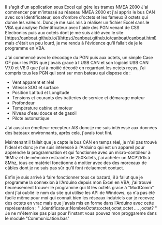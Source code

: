 Il s'agit d'un application sous Excel qui gére les trames NMEA 2000
J'ai commencer par m'intessé au réaseau NMEA 2000 et j'ai appris le bus CAN avec son Identificateur, son d'ombre d'octets et les fameux 8 octets
 qui donne les valeurs.
 Donc je me suis mis à réaliser un fichier Excel sans le VBA qui analyse l'identificateur avec l'aide des PGN venant de CSS Electronics puis aux octets dont je me suis aidé avec le site [https://canboat.github.io/](https://canboat.github.io/canboat/canboat.html) mais c'était un peu lourd, je me rendu à l'évidence qu'il fallait de je le programme en VBA.
 
 J'ai commencé avex le décodage du PGN puis aux octets, un simple Case OF pour les PGN que j'avais grace à l'USB CAN et son logiciel USB CAN V7.0 et V8.0 que j'ai à moitié décodé en regardant les octets reçus, j'ai compris tous les PGN qui sont sur mon bateau qui dispose de :
 - Vent apparent et réel
 - Vitesse SOG et surface
 - Position Latitud et Longitude
 - Tensions et courants des batteries de service et démarage moteur
 - Profondeur
 - Température cabine et moteur
 - Niveau d'eau douce et de gasoil
 - Pilote automatique

J'ai aussi un émetteur-recepteur AIS donc je me suis intéressé aux données des bateaux environnants, après cela, j'avais tout fini. 

Maintenant il fallait que je capte le bus CAN en temps réel, je n'ai pas trouvé l'ideal et donc je me suis intéressé à l'Arduino qui est un appareil pour apprendre la programmation et qui fonctionne avec un micro-contôleur à 16Mhz et de mémoire restrainte de 250Kctets, j'ai acheter un MCP2515 à 8Mhz, tous ce matériel fonctionne à moitier avec des des morceaux de câbles dont je ne suis pas sûr qu'il font réelaement contact.

Enfin je suis arrivé à faire fonctionner tous ce bazard, il à fallut que je programme la connexion à l'Arduino depuis mon Excel en VBA, j'ai trouvé heureusement trouver le programme qui lit les octets grace à "ModComm" dont j'ai oublié le nom du site qui utilise les API de Windows, ça n'a pas été facile même pour moi qui connait bien les réseaux indutriels car je recevez des octets en vrac mais que j'avais mis en forme dans l'Arduino avec cette représentation :
" .Identificateur;NombreOctets:octet,octet,octet  .... ,octet? "
Je ne m'éternise pas plus pour l'instant vous pouvez mon proggareme dans le module "Communication.bas"
